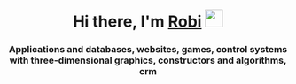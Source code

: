 <h1 align="center">Hi there, I'm <a href="https://github.com/RobiFet" target="_blank">Robi</a> 
<img src="https://github.com/blackcater/blackcater/raw/main/images/Hi.gif" height="32"/></h1>
<h3 align="center">Applications and databases, websites, games, control systems with three-dimensional graphics, constructors and algorithms, crm</h3>
